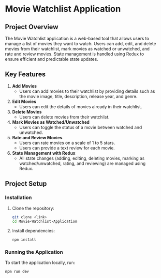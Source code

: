 # Movie Watchlist Application

## Project Overview

The Movie Watchlist application is a web-based tool that allows users to manage a list of movies they want to watch. Users can add, edit, and delete movies from their watchlist, mark movies as watched or unwatched, and rate and review movies. State management is handled using Redux to ensure efficient and predictable state updates.

## Key Features

1. **Add Movies**
    - Users can add movies to their watchlist by providing details such as the movie image, title, description, release year, and genre.
2. **Edit Movies**
    - Users can edit the details of movies already in their watchlist.
3. **Delete Movies**
    - Users can delete movies from their watchlist.
4. **Mark Movies as Watched/Unwatched**
    - Users can toggle the status of a movie between watched and unwatched.
5. **Rate and Review Movies**
    - Users can rate movies on a scale of 1 to 5 stars.
    - Users can provide a text review for each movie.
6. **State Management with Redux**
    - All state changes (adding, editing, deleting movies, marking as watched/unwatched, rating, and reviewing) are managed using Redux.

## Project Setup

### Installation

1. Clone the repository:
    ```bash
    git clone <link>
    cd Movie-Watchlist-Application
    ```

2. Install dependencies:
    ```bash
    npm install
    ```

### Running the Application

To start the application locally, run:
```bash
npm run dev

